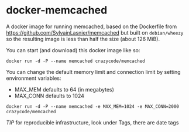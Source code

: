 docker-memcached
================

A docker image for running memcached, based on the Dockerfile from
https://github.com/SylvainLasnier/memcached but built on `debian/wheezy`
so the resulting image is less than half the size (about 126 MiB).

You can start (and download) this docker image like so:

```
docker run -d -P --name memcached crazycode/memcached
```

You can change the default memory limit and connection limit by setting environment variables:

  * MAX_MEM defaults to 64 (in megabytes)
  * MAX_CONN defaults to 1024

```
docker run -d -P --name memcached -e MAX_MEM=1024 -e MAX_CONN=2000 crazycode/memcached
```

*TIP* for reproducible infrastructure, look under Tags, there are date tags
